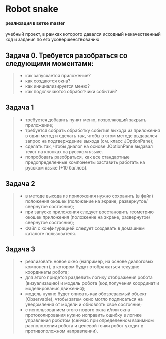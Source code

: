 # Robot snake
#### реализация в ветке master
учебный проект, в рамках которого давался исходный некачественный код и задания по его усовершенствованию

## Задача 0. Требуется разобраться со следующими моментами:
>* как запускается приложение?
>* как создаются окна?
>* как инициализируется меню?
>* как подключаются обработчики событий?

## Задача 1
>* требуется добавить пункт меню, позволяющий закрыть приложение;
>* требуется собрать обработку события выхода из приложения в один метод и сделать так, чтобы в этом методе выдавался запрос на подтверждение выхода (см. класс JOptionPane);
>* сделать так, чтобы диалог на основе JOptionPane выдавал текст на кнопках на русском языке.
>* попробовать разобраться, как все стандартные предопределенные компоненты заставить работать на русском языке (+10 баллов).

## Задача 2
>* в методе выхода из приложения нужно сохранить (в файл) положения окошек 
(положение на экране, развернутое/свернутое состояние);
>* при запуске приложения следует восстановить геометрию окошек приложения 
(положение на экране, развернутое/свернутое состояние);
>* Файл с конфигурацией следует создавать в домашнем  каталоге пользователя. 

## Задача 3
>* реализовать новое окно (например, на основе диалоговых компонент), в котором будут отображаться текущие координаты робота;
>* для этого придется разделить логику отображения робота (визуализацию) и модель робота (код получения координат и моделирования движения);
>* модель нужно будет описать как обозреваемый объект (Observable), чтобы затем окно могло подписаться на уведомления от модели и обновлять свое состояние;
>* с использованием этого нового окна и/или окна протоколирования нужно исправить ошибку в логике управления роботом (сейчас при определенном взаимном расположении робота и целевой точки робот уходит в противоположном направлении).

